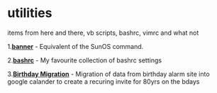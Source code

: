 # utilities
items from here and there, vb scripts, bashrc, vimrc and what not

1.[**banner**](https://github.com/satyapavan/scratch-pad/blob/master/banner) - Equivalent of the SunOS command. 

2.[**bashrc**](
https://github.com/satyapavan/scratch-pad/blob/master/bashrc) - My favourite collection of bashrc settings

3.[**Birthday Migration**](https://github.com/satyapavan/scratch-pad/blob/master/BirthdayAlarmMigration.gs) - Migration of data from birthday alarm site into google calander to create a recuring invite for 80yrs on the bdays



